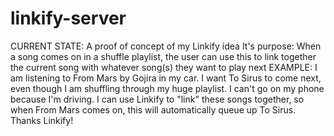 # linkify-server

CURRENT STATE:
A proof of concept of my Linkify idea
It's purpose:
When a song comes on in a shuffle playlist, the user can use this to link together the current song with whatever song(s) they want to play next
EXAMPLE:
I am listening to From Mars by Gojira in my car. I want To Sirus to come next, even though I am shuffling through my huge playlist. I can't go on my phone because I'm driving. I can use Linkify to "link" these songs together, so when From Mars comes on, this will automatically queue up To Sirus. Thanks Linkify!
